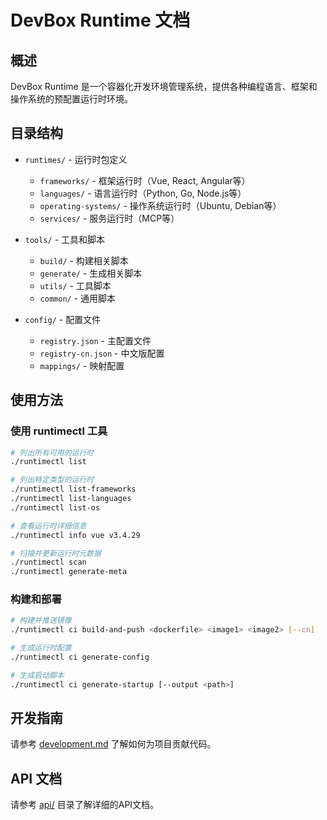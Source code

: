 # DevBox Runtime 文档

## 概述

DevBox Runtime 是一个容器化开发环境管理系统，提供各种编程语言、框架和操作系统的预配置运行时环境。

## 目录结构

- `runtimes/` - 运行时包定义
  - `frameworks/` - 框架运行时（Vue, React, Angular等）
  - `languages/` - 语言运行时（Python, Go, Node.js等）
  - `operating-systems/` - 操作系统运行时（Ubuntu, Debian等）
  - `services/` - 服务运行时（MCP等）

- `tools/` - 工具和脚本
  - `build/` - 构建相关脚本
  - `generate/` - 生成相关脚本
  - `utils/` - 工具脚本
  - `common/` - 通用脚本

- `config/` - 配置文件
  - `registry.json` - 主配置文件
  - `registry-cn.json` - 中文版配置
  - `mappings/` - 映射配置

## 使用方法

### 使用 runtimectl 工具

```bash
# 列出所有可用的运行时
./runtimectl list

# 列出特定类型的运行时
./runtimectl list-frameworks
./runtimectl list-languages
./runtimectl list-os

# 查看运行时详细信息
./runtimectl info vue v3.4.29

# 扫描并更新运行时元数据
./runtimectl scan
./runtimectl generate-meta
```

### 构建和部署

```bash
# 构建并推送镜像
./runtimectl ci build-and-push <dockerfile> <image1> <image2> [--cn]

# 生成运行时配置
./runtimectl ci generate-config

# 生成启动脚本
./runtimectl ci generate-startup [--output <path>]
```

## 开发指南

请参考 [development.md](development.md) 了解如何为项目贡献代码。

## API 文档

请参考 [api/](api/) 目录了解详细的API文档。
